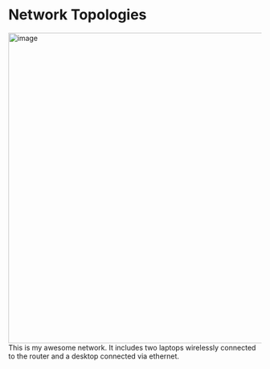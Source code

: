 #  Network Topologies

<img width="927" height="618" alt="image" src="https://github.com/user-attachments/assets/7ab4fa2f-f0cd-428e-abfa-a278e5ed5ae5" />
This is my awesome network. It includes two laptops wirelessly connected to the router and a desktop connected via ethernet.

